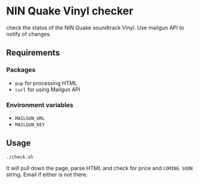 # NIN Quake Vinyl checker

check the status of the NIN Quake soundtrack Vinyl. Use mailgun API to notify of changes.

## Requirements

### Packages

 * `pup` for processing HTML
 * `curl` for using Mailgun API

### Environment variables

 * `MAILGUN_URL`
 * `MAILGUN_KEY`

## Usage

    ./check.sh

It will pull down the page, parse HTML and check for price and
`COMING SOON` string. Email if either is not there.


